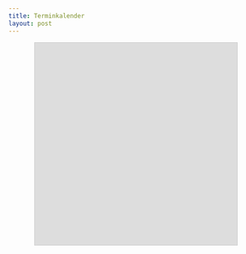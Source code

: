 ```yaml
---
title: Terminkalender
layout: post
---
```


<div style="overflow: hidden; height: 400px; width: 400px; margin: auto; border: 1px solid #cccccc"><iframe src="https://teamup.com/ksesmzhd78yhg1hdif?view=l&showHeader=0&showLogo=0&showSearch=0&showProfileAndInfo=0&showSidepanel=0&disableSidepanel=1&showTitle=0&showViewSelector=0&showMenu=0&showAgendaHeader=0&showAgendaDetails=0&showYearViewHeader=0&listGroupBy=month" style="width: 900px; height: 400px;" loading="lazy" frameborder="0"></iframe></div>
